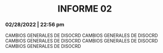 <center> <h1>INFORME 02</h1> </center>
<h3>02/28/2022 | 22:56 pm</h3>

CAMBIOS GENERALES DE DISOCRD
CAMBIOS GENERALES DE DISOCRD
CAMBIOS GENERALES DE DISOCRD
CAMBIOS GENERALES DE DISOCRD
CAMBIOS GENERALES DE DISOCRD

